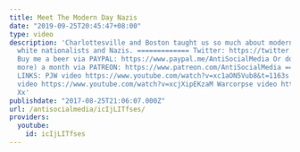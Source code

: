 ```yaml
---
title: Meet The Modern Day Nazis
date: "2019-09-25T20:45:47+08:00"
type: video
description: 'Charlottesville and Boston taught us so much about modern day fascists,
  white nationalists and Nazis. ============= Twitter: https://twitter.com/ASM_AntiSocial
  Buy me a beer via PAYPAL: https://www.paypal.me/AntiSocialMedia Or donate $1 (or
  more) a month via PATREON: https://www.patreon.com/AntiSocialMedia ==================
  LINKS: PJW video https://www.youtube.com/watch?v=xc1aON5Vub8&t=1163s Snowflakes
  video https://www.youtube.com/watch?v=xcjXipEKzaM Warcorpse video https://www.youtube.com/watch?v=1zoerN8HTKw
  Xx'
publishdate: "2017-08-25T21:06:07.000Z"
url: /antisocialmedia/icIjLITfses/
providers:
  youtube:
    id: icIjLITfses
---
```

